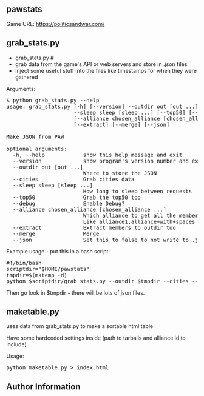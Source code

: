 pawstats
--------

Game URL: https://politicsandwar.com/

grab_stats.py
-------------

 - grab_stats.py #
  - grab data from the game's API or web servers and store in .json files 
  - inject some useful stuff into the files like timestamps for when they were gathered

Arguments:
<pre>
$ python grab_stats.py --help
usage: grab_stats.py [-h] [--version] --outdir out [out ...] [--cities]
                     --sleep sleep [sleep ...] [--top50] [--debug]
                     [--alliance chosen_alliance [chosen_alliance ...]]
                     [--extract] [--merge] [--json]

Make JSON from PAW

optional arguments:
  -h, --help            show this help message and exit
  --version             show program's version number and exit
  --outdir out [out ...]
                        Where to store the JSON
  --cities              Grab cities data
  --sleep sleep [sleep ...]
                        How long to sleep between requests
  --top50               Grab the top50 too
  --debug               Enable Debug?
  --alliance chosen_alliance [chosen_alliance ...]
                        Which alliance to get all the member details from.
                        Like alliance1,alliance+with+spaces
  --extract             Extract members to outdir too
  --merge               Merge
  --json                Set this to false to not write to .json files
</pre>

Example usage - put this in a bash script:
<pre>
#!/bin/bash
scriptdir="$HOME/pawstats"
tmpdir=$(mktemp -d)
python $scriptdir/grab_stats.py --outdir $tmpdir --cities --sleep 1.00 --top50 --alliance "your+alliance+name+here" --json
</pre>

Then go look in $tmpdir - there will be lots of json files.

maketable.py
------------

uses data from grab_stats.py to make a sortable html table

Have some hardcoded settings inside (path to tarballs and alliance id to include)

Usage:

<pre>
python maketable.py > index.html
</pre>

Author Information
------------------
